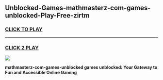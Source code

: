 
## Unblocked-Games-mathmasterz-com-games-unblocked-Play-Free-zirtm
<h3>
<a href="https://premium76.site?title=mathmasterz-com-games-unblocked&ref=10A">CLICK TO PLAY</a></h3>
<hr>

<h3>
<a href="https://premium76.site?title=mathmasterz-com-games-unblocked&ref=10A">CLICK 2 PLAY</a>
  
</h3>

<a href="https://premium76.site?title=mathmasterz-com-games-unblocked&ref=10A"><img src="https://clearcache.store/games.png"></a>


**mathmasterz-com-games-unblocked games unblocked: Your Gateway to Fun and Accessible Online Gaming**

